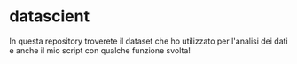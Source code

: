 # datascient
In questa repository troverete il dataset che ho utilizzato per l'analisi dei dati e anche il mio script con qualche funzione svolta! 
